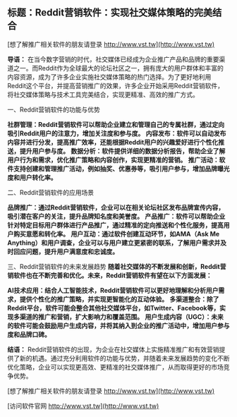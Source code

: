 ## **标题：Reddit营销软件：实现社交媒体策略的完美结合**

[想了解推广相关软件的朋友请登录 http://www.vst.tw](http://www.vst.tw)

**导语：**
在当今数字营销的时代，社交媒体已经成为企业推广产品和品牌的重要渠道之一。而Reddit作为全球最大的论坛社区之一，拥有庞大的用户群体和丰富的内容资源，成为了许多企业实施社交媒体策略的热门选择。为了更好地利用Reddit这个平台，并提高营销推广的效果，许多企业开始采用Reddit营销软件，将社交媒体策略与技术工具完美结合，实现更精准、高效的推广方式。

一、Reddit营销软件的功能与优势

**社群管理：Reddit营销软件可以帮助企业建立和管理自己的专属社群，通过定向吸引Reddit用户的注意力，增加关注度和参与度。**
**内容发布：软件可以自动发布内容并进行分发，提高推广效率，还能根据Reddit用户的兴趣爱好进行个性化推送，提升用户参与度。**
**数据分析：软件提供详细的数据分析报告，帮助企业了解用户行为和需求，优化推广策略和内容创作，实现更精准的营销。**
**推广活动：软件支持创建和管理推广活动，例如抽奖、优惠券等，吸引用户参与，增加品牌曝光度和用户转化率。**

二、Reddit营销软件的应用场景

**品牌推广：通过Reddit营销软件，企业可以在相关论坛社区发布品牌宣传内容，吸引潜在客户的关注，提升品牌知名度和美誉度。**
**产品推广：软件可以帮助企业针对特定目标用户群体进行产品推广，通过精准的定向推送和个性化服务，提高用户购买意愿和转化率。**
**用户互动：通过软件创建互动环节，如AMA（Ask Me Anything）和用户调查，企业可以与用户建立更紧密的联系，了解用户需求并及时回应问题，提升用户满意度和忠诚度。**

三、Reddit营销软件的未来发展趋势
**随着社交媒体的不断发展和创新，Reddit营销软件也在不断完善和优化。未来，Reddit营销软件有望在以下方面发展：**

**AI技术应用：结合人工智能技术，Reddit营销软件可以更好地理解和分析用户需求，提供个性化的推广策略，并实现更智能化的互动体验。**
**多渠道整合：除了Reddit平台，软件可能会整合其他社交媒体平台，如Twitter、Facebook等，实现多渠道的推广和营销，扩大影响力和覆盖范围。**
**用户生成内容（UGC）：未来的软件可能会鼓励用户生成内容，并将其纳入到企业的推广活动中，增加用户参与度和品牌口碑。**

**结语：**
Reddit营销软件的出现，为企业在社交媒体上实施精准推广和有效营销提供了新的机遇。通过充分利用软件的功能与优势，并随着未来发展趋势的变化不断优化策略，企业可以实现更高效、更精准的社交媒体推广，从而取得更好的市场竞争优势。

[想了解推广相关软件的朋友请登录 http://www.vst.tw](http://www.vst.tw)


[访问软件官网 http://www.vst.tw](http://www.vst.tw)
